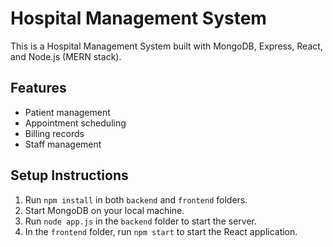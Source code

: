 # Hospital Management System

This is a Hospital Management System built with MongoDB, Express, React, and Node.js (MERN stack).

## Features
- Patient management
- Appointment scheduling
- Billing records
- Staff management

## Setup Instructions
1. Run `npm install` in both `backend` and `frontend` folders.
2. Start MongoDB on your local machine.
3. Run `node app.js` in the `backend` folder to start the server.
4. In the `frontend` folder, run `npm start` to start the React application.
